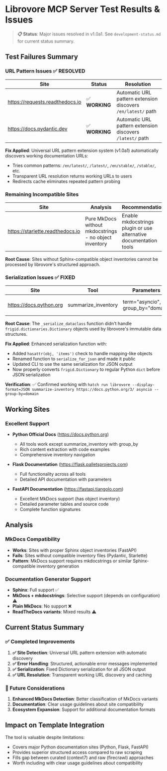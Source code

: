 # Librovore MCP Server Test Results & Issues

> **📋 Status**: Major issues resolved in v1.0a1. See `development-status.md` for current status summary.

## Test Failures Summary

### URL Pattern Issues ✅ RESOLVED

| Site | Status | Resolution |
|------|--------|------------|
| https://requests.readthedocs.io | ✅ **WORKING** | Automatic URL pattern extension discovers `/en/latest/` path |
| https://docs.pydantic.dev | ✅ **WORKING** | Automatic URL pattern extension discovers `/latest/` path |

**Fix Applied**: Universal URL pattern extension system (v1.0a1) automatically discovers working documentation URLs:
- Tries common patterns: `/en/latest/`, `/latest/`, `/en/stable/`, `/stable/`, etc.
- Transparent URL resolution returns working URLs to users
- Redirects cache eliminates repeated pattern probing

### Remaining Incompatible Sites

| Site | Analysis | Recommendation |
|------|----------|----------------|
| https://starlette.readthedocs.io | Pure MkDocs without mkdocstrings - no object inventory | Enable mkdocstrings plugin or use alternative documentation tools |

**Root Cause**: Sites without Sphinx-compatible object inventories cannot be processed by librovore's structured approach.

### Serialization Issues ✅ FIXED

| Site | Tool | Parameters | Error | Status |
|------|------|------------|-------|--------|
| https://docs.python.org | summarize_inventory | term="asyncio", group_by="domain" | "Unable to serialize unknown type: <class 'frigid.dictionaries.Dictionary'>" | ✅ Fixed in functions.py:410 |

**Root Cause**: The `_serialize_dataclass` function didn't handle `frigid.dictionaries.Dictionary` objects used by librovore's immutable data structures.

**Fix Applied**: Enhanced serialization function with:
- Added `hasattr(obj, 'items')` check to handle mapping-like objects 
- Renamed function to `serialize_for_json` and made it public
- Updated CLI to use the same serialization for JSON output
- Now properly converts `frigid.Dictionary` to regular Python `dict` before JSON serialization

**Verification**: ✅ Confirmed working with `hatch run librovore --display-format=JSON summarize-inventory https://docs.python.org/3/ asyncio --group-by=domain`

## Working Sites

### Excellent Support
- **Python Official Docs** (https://docs.python.org)
  - All tools work except summarize_inventory with group_by
  - Rich content extraction with code examples
  - Comprehensive inventory navigation

- **Flask Documentation** (https://flask.palletsprojects.com)
  - Full functionality across all tools
  - Detailed API documentation with parameters

- **FastAPI Documentation** (https://fastapi.tiangolo.com)  
  - Excellent MkDocs support (has object inventory)
  - Detailed parameter tables and source code
  - Complete function signatures

## Analysis

### MkDocs Compatibility
- **Works**: Sites with proper Sphinx object inventories (FastAPI)
- **Fails**: Sites without compatible inventory files (Pydantic, Starlette)
- **Pattern**: MkDocs support requires mkdocstrings or similar Sphinx-compatible inventory generation

### Documentation Generator Support
- **Sphinx**: Full support ✅
- **MkDocs + mkdocstrings**: Selective support (depends on configuration) ⚠️
- **Plain MkDocs**: No support ❌
- **ReadTheDocs variants**: Mixed results ⚠️

## Current Status Summary

### ✅ Completed Improvements
1. **✅ Site Detection**: Universal URL pattern extension with automatic discovery
2. **✅ Error Handling**: Structured, actionable error messages implemented
3. **✅ Serialization**: Fixed Dictionary serialization for all JSON output
4. **✅ URL Resolution**: Transparent working URL discovery and caching

### 🔄 Future Considerations
1. **Enhanced MkDocs Detection**: Better classification of MkDocs variants
2. **Documentation**: Clear usage guidelines about site compatibility
3. **Ecosystem Expansion**: Support for additional documentation formats

## Impact on Template Integration

The tool is valuable despite limitations:
- Covers major Python documentation sites (Python, Flask, FastAPI)
- Provides superior structured access compared to raw scraping
- Fills gap between curated (context7) and raw (firecrawl) approaches
- Worth including with clear usage guidelines about compatibility